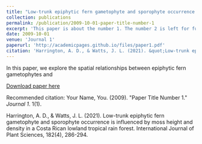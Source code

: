 ```yaml
---
title: "Low-trunk epiphytic fern gametophyte and sporophyte occurrence is influenced by moss height and density in a Costa Rican lowland tropical rain forest"
collection: publications
permalink: /publication/2009-10-01-paper-title-number-1
excerpt: 'This paper is about the number 1. The number 2 is left for future work.'
date: 2009-10-01
venue: 'Journal 1'
paperurl: 'http://academicpages.github.io/files/paper1.pdf'
citation: 'Harrington, A. D., & Watts, J. L. (2021). &quot;Low-trunk epiphytic fern gametophyte and sporophyte occurrence is influenced by moss height and density in a Costa Rican lowland tropical rain forest.&quot; <i>International Journal of Plant Sciences 182</i>. 4(286-294).'
---
```

In this paper, we explore the spatial relationships between epiphytic fern gametophytes and 

[Download paper here](http://academicpages.github.io/files/paper1.pdf)

Recommended citation: Your Name, You. (2009). "Paper Title Number 1." <i>Journal 1</i>. 1(1).


Harrington, A. D., & Watts, J. L. (2021). Low-trunk epiphytic fern gametophyte and sporophyte occurrence is influenced by moss height and density in a Costa Rican lowland tropical rain forest. International Journal of Plant Sciences, 182(4), 286-294.
